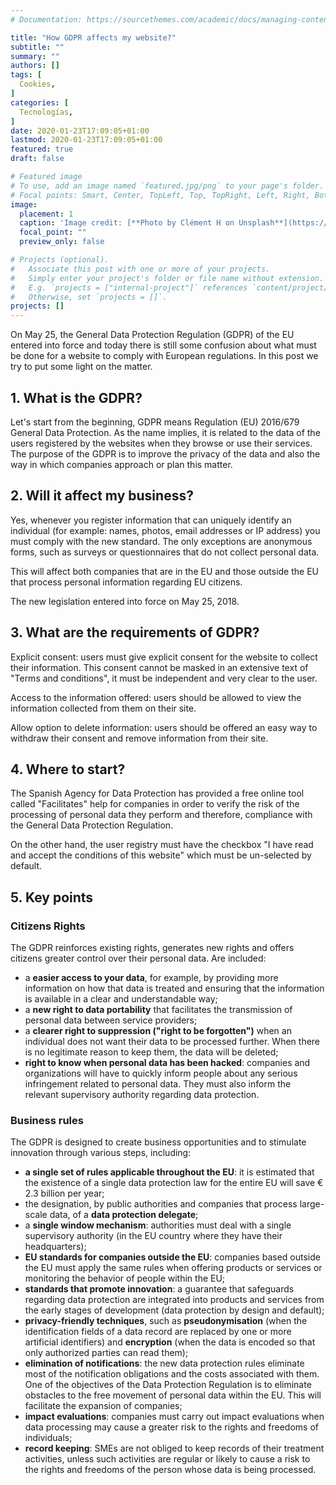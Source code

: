 ```yaml
---
# Documentation: https://sourcethemes.com/academic/docs/managing-content/

title: "How GDPR affects my website?"
subtitle: ""
summary: ""
authors: []
tags: [
  Cookies,
]
categories: [
  Tecnologías,
]
date: 2020-01-23T17:09:05+01:00
lastmod: 2020-01-23T17:09:05+01:00
featured: true
draft: false

# Featured image
# To use, add an image named `featured.jpg/png` to your page's folder.
# Focal points: Smart, Center, TopLeft, Top, TopRight, Left, Right, BottomLeft, Bottom, BottomRight.
image:
  placement: 1
  caption: 'Image credit: [**Photo by Clément H on Unsplash**](https://unsplash.com/photos/95YRwf6CNw8)'
  focal_point: ""
  preview_only: false

# Projects (optional).
#   Associate this post with one or more of your projects.
#   Simply enter your project's folder or file name without extension.
#   E.g. `projects = ["internal-project"]` references `content/project/deep-learning/index.md`.
#   Otherwise, set `projects = []`.
projects: []
---
```

On May 25, the General Data Protection Regulation (GDPR) of the EU entered into force and today there is still some confusion about what must be done for a website to comply with European regulations. In this post we try to put some light on the matter.

## 1. What is the GDPR?
Let's start from the beginning, GDPR means Regulation (EU) 2016/679 General Data Protection. As the name implies, it is related to the data of the users registered by the websites when they browse or use their services. The purpose of the GDPR is to improve the privacy of the data and also the way in which companies approach or plan this matter.

## 2. Will it affect my business?
Yes, whenever you register information that can uniquely identify an individual (for example: names, photos, email addresses or IP address) you must comply with the new standard. The only exceptions are anonymous forms, such as surveys or questionnaires that do not collect personal data.

This will affect both companies that are in the EU and those outside the EU that process personal information regarding EU citizens.

The new legislation entered into force on May 25, 2018.

## 3. What are the requirements of GDPR?
Explicit consent: users must give explicit consent for the website to collect their information. This consent cannot be masked in an extensive text of "Terms and conditions", it must be independent and very clear to the user.

Access to the information offered: users should be allowed to view the information collected from them on their site.

Allow option to delete information: users should be offered an easy way to withdraw their consent and remove information from their site.

## 4. Where to start?
The Spanish Agency for Data Protection has provided a free online tool called "Facilitates" help for companies in order to verify the risk of the processing of personal data they perform and therefore, compliance with the General Data Protection Regulation.

On the other hand, the user registry must have the checkbox "I have read and accept the conditions of this website" which must be un-selected by default.

## 5. Key points
### Citizens Rights
The GDPR reinforces existing rights, generates new rights and offers citizens greater control over their personal data. Are included:

* a **easier access to your data**, for example, by providing more information on how that data is treated and ensuring that the information is available in a clear and understandable way;
* a **new right to data portability** that facilitates the transmission of personal data between service providers;
* a **clearer right to suppression ("right to be forgotten")** when an individual does not want their data to be processed further. When there is no legitimate reason to keep them, the data will be deleted;
* **right to know when personal data has been hacked**: companies and organizations will have to quickly inform people about any serious infringement related to personal data. They must also inform the relevant supervisory authority regarding data protection.

### Business rules

The GDPR is designed to create business opportunities and to stimulate innovation through various steps, including:

* **a single set of rules applicable throughout the EU**: it is estimated that the existence of a single data protection law for the entire EU will save € 2.3 billion per year;
* the designation, by public authorities and companies that process large-scale data, of a **data protection delegate**;
* a **single window mechanism**: authorities must deal with a single supervisory authority (in the EU country where they have their headquarters);
* **EU standards for companies outside the EU**: companies based outside the EU must apply the same rules when offering products or services or monitoring the behavior of people within the EU;
* **standards that promote innovation**: a guarantee that safeguards regarding data protection are integrated into products and services from the early stages of development (data protection by design and default);
* **privacy-friendly techniques**, such as **pseudonymisation** (when the identification fields of a data record are replaced by one or more artificial identifiers) and **encryption** (when the data is encoded so that only authorized parties can read them);
* **elimination of notifications**: the new data protection rules eliminate most of the notification obligations and the costs associated with them. One of the objectives of the Data Protection Regulation is to eliminate obstacles to the free movement of personal data within the EU. This will facilitate the expansion of companies;
* **impact evaluations**: companies must carry out impact evaluations when data processing may cause a greater risk to the rights and freedoms of individuals;
* **record keeping**: SMEs are not obliged to keep records of their treatment activities, unless such activities are regular or likely to cause a risk to the rights and freedoms of the person whose data is being processed.
